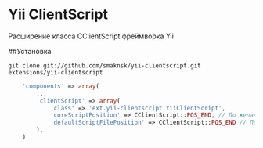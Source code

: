 Yii ClientScript
================

Расширение класса CClientScript фреймворка Yii

##Установка

	git clone git://github.com/smaknsk/yii-clientscript.git extensions/yii-clientscript
	
~~~php
	'components' => array(
		...
		'clientScript' => array(
			'class' => 'ext.yii-clientscript.YiiClientScript',
			'coreScriptPosition' => CClientScript::POS_END, // По желанию. Требуется Yii 1.1.11
			'defaultScriptFilePosition' => CClientScript::POS_END // По желанию. Требуется Yii 1.1.11
		),
	)
~~~